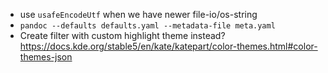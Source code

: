 * use `usafeEncodeUtf` when we have newer file-io/os-string 
* `pandoc --defaults defaults.yaml --metadata-file meta.yaml`
* Create filter with custom highlight theme instead? https://docs.kde.org/stable5/en/kate/katepart/color-themes.html#color-themes-json
